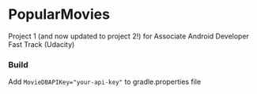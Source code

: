 # PopularMovies
Project 1 (and now updated to project 2!) for Associate Android Developer Fast Track (Udacity)

### Build
Add `MovieDBAPIKey="your-api-key"` to gradle.properties file

